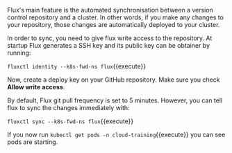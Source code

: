 Flux's main feature is the automated synchronisation between a version control repository and a cluster. In other words, if you make any changes to your repository, those changes are automatically deployed to your cluster.

In order to sync, you need to give flux write access to the repository. At startup Flux generates a SSH key and its public key can be obtainer by running:

`fluxctl identity --k8s-fwd-ns flux`{{execute}}

Now, create a deploy key on your GitHub repository. Make sure you check **Allow write access**.

By default, Flux git pull frequency is set to 5 minutes. However, you can tell flux to sync the changes immediately with:

`fluxctl sync --k8s-fwd-ns flux`{{execute}}

If you now run `kubectl get pods -n cloud-training`{{execute}} you can see pods are starting.